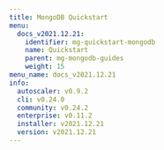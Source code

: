 ```yaml
---
title: MongoDB Quickstart
menu:
  docs_v2021.12.21:
    identifier: mg-quickstart-mongodb
    name: Quickstart
    parent: mg-mongodb-guides
    weight: 15
menu_name: docs_v2021.12.21
info:
  autoscaler: v0.9.2
  cli: v0.24.0
  community: v0.24.2
  enterprise: v0.11.2
  installer: v2021.12.21
  version: v2021.12.21
---
```



